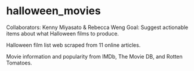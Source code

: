 # halloween_movies

Collaborators: Kenny Miyasato & Rebecca Weng
Goal: Suggest actionable items about what Halloween films to produce.

Halloween film list web scraped from 11 online articles.

Movie information and popularity from IMDb, The Movie DB, and Rotten Tomatoes.

